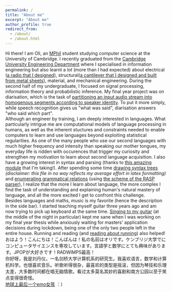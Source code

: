 ```yaml
---
permalink: /
title: "About me"
excerpt: "About me"
author_profile: true
redirect_from: 
  - /about/
  - /about.html
---
```

Hi there! I am Oli, an [MPhil](https://www.cst.cam.ac.uk/admissions/acs) student studying computer science at the University of Cambridge. I recently graduated from the [Cambridge University Engineering Department](http://www.eng.cam.ac.uk/) where I specialised in information engineering but also learnt a *lot* (more than I had expected) about electrical ([a radio that I designed](https://olidyliu.github.io/files/IEP.pdf)), structural([a cantilever that I designed and built from metal sheets](https://olidyliu.github.io/files/structural_design.pdf)), material, and mechanical engineering. During the second half of my undergraduate, I focused on signal processing, information theory and probabilistic inference. My final year project was on diarisation, which is the task of [partitioning an input audio stream into homogenous segments according to speaker identity](https://en.wikipedia.org/wiki/Speaker_diarisation). To put it more simply, while speech recognition gives us "what was said", diarisation answers "who said which part".<br/>
Although an engineer by training, I am deeply interested in languages. What particularly intrigue me are computational models of language processing in humans, as well as the inherent stuctures and constraints needed to enable computers to learn and use languages beyond exploiting statistical regularities. As one of the many people who use our second languages with much higher frequency and intensity than speaking our mother tongues, my everyday life is ridden with occurences that trigger my curiosity and strengthen my motivation to learn about second language acquisition. I also have a growing interest in syntax and parsing (thanks to [this amazing module](https://www.cl.cam.ac.uk/teaching/2021/L95/) that I'm taking!). After spending some time [drawing syntax trees](https://olidyliu.github.io/files/L95_dl567_Exercise3.pdf) *(disclaimer: this file in no way reflects my average effort in latex formatting)* and [enumerating grammatical relations](https://olidyliu.github.io/files/L95_dl567_Exercise4.pdf) (using [the scheme of the RASP parser](https://www.cl.cam.ac.uk/techreports/UCAM-CL-TR-662.pdf)), I realize that the more I learn about language, the more complex I find the task of understanding and explaining human's natural mastery of language, and all the more excited I get to confront this challenge. <br/>
Besides languages and maths, music is my favorite (hence the description in the side bar). I started teaching myself guitar three years  ago and am now trying to pick up keyboard at the same time. [Singing to my guitar](https://youtu.be/XQkgYolF2hU) (at the middle of the night in particular) kept me sane when I was working on my final year thesis while anxiously waiting for masters' application decisions during lockdown, being one of the only two people left in the entire house. Running and reading (and [reading about running](https://en.wikipedia.org/wiki/What_I_Talk_About_When_I_Talk_About_Running)) also helped! <br/>
おはよう！こんにちは！こんばんは！私の名前はオリです。ケンブリジ大学でにコンピュータサイエンスを専攻しています。言語学と数学にとても興味があります。JPOPが大好きです！RADWIMPS最高！<br/>
你好呀，我是刘丹仪，一名剑桥大学计算机系的研究生。我喜欢语言，数学和计算机科学。也很喜欢音乐。听歌听得很杂，最喜欢的类型是摇滚，但因为琴技和乐理太差，大多数时间都在唱无脑情歌。看过太多莫名其妙的喜剧和南方公园以至于笑点变得很奇怪。<br/>
[地球上最后一个emo女孩](https://www.youtube.com/watch?v=RwXyIEVOPGA)  ：）

